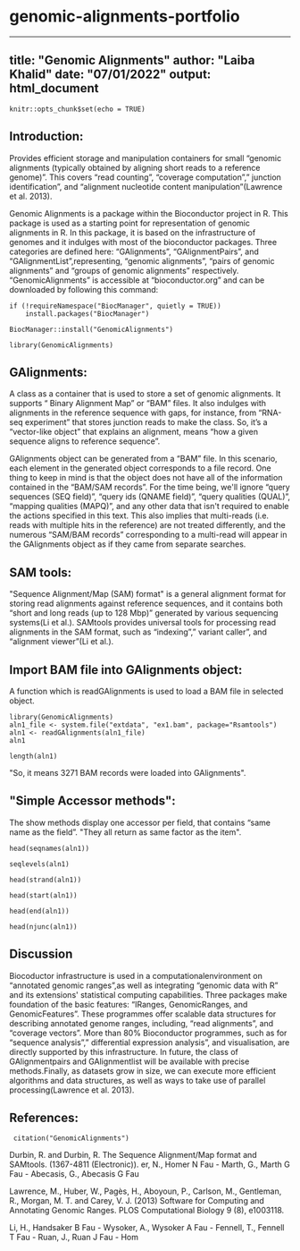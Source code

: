 # genomic-alignments-portfolio
---
title: "Genomic Alignments"
author: "Laiba Khalid"
date: "07/01/2022"
output: html_document
---

```{r setup, include=FALSE}
knitr::opts_chunk$set(echo = TRUE)
```

## Introduction:

Provides efficient storage and manipulation containers for small “genomic alignments (typically obtained by aligning short reads to a reference genome)”. This covers “read counting”, “coverage computation”,” junction identification”, and “alignment nucleotide content manipulation”(Lawrence et al. 2013).

Genomic Alignments is a package within the Bioconductor project in R.
This package is used as a starting point for representation of genomic alignments in R. In this package, it is based on the infrastructure of genomes and it indulges with most of the bioconductor packages.
Three categories are defined here: “GAlignments”, “GAlignmentPairs”, and “GAlignmentList”,representing, “genomic alignments”, “pairs of genomic alignments” and “groups of genomic alignments” respectively.
“GenomicAlignments”  is accessible at “bioconductor.org” and can be downloaded by following this command:

```{r}
if (!requireNamespace("BiocManager", quietly = TRUE))
    install.packages("BiocManager")

BiocManager::install("GenomicAlignments")

library(GenomicAlignments)

```


## GAlignments:
A class as a container that is used to store a set of genomic alignments. It supports “ Binary Alignment Map” or “BAM” files. It also indulges with alignments in the reference sequence with gaps, for instance, from “RNA-seq experiment” that stores junction reads to make the class.
So, it’s a “vector-like object” that explains an alignment, means “how a given sequence aligns to reference sequence”.

GAlignments object can be generated from a “BAM” file.
In this scenario, each element in the generated object corresponds to a file record. One thing to keep in mind is that the object does not have all of the information contained in the “BAM/SAM records”. For the time being, we'll ignore “query sequences (SEQ field)”, “query ids (QNAME field)”, “query qualities (QUAL)”, “mapping qualities (MAPQ)”, and any other data that isn't required to enable the actions specified in this text. This also implies that multi-reads (i.e. reads with multiple hits in the reference) are not treated differently, and the numerous “SAM/BAM records” corresponding to a multi-read will appear in the GAlignments object as if they came from separate searches.


## SAM tools:
 "Sequence Alignment/Map (SAM) format" is a general alignment format for storing read alignments against reference sequences, and it contains both “short and long reads (up to 128 Mbp)” generated by various sequencing systems(Li et al.). SAMtools provides universal tools for processing read alignments in the SAM format, such as “indexing”,” variant caller”, and “alignment viewer”(Li et al.).
## Import BAM file into GAlignments object:
A function which is readGAlignments is used to load a BAM file in selected object.

```{r}
library(GenomicAlignments)
aln1_file <- system.file("extdata", "ex1.bam", package="Rsamtools")
aln1 <- readGAlignments(aln1_file)
aln1
```
```{r}
length(aln1)
```
"So, it means 3271 BAM records were loaded into GAlignments".

## "Simple Accessor methods":
The show methods display one accessor per field, that contains “same name as the field”. "They all return as same factor as the item".

```{r}
head(seqnames(aln1))
```
```{r}
seqlevels(aln1)
```
```{r}
head(strand(aln1))
```
```{r}
head(start(aln1))
```
```{r}
head(end(aln1))
```
```{r}
head(njunc(aln1))
```
## Discussion
Biocoductor infrastructure is used in a computationalenvironment on “annotated genomic ranges”,as well as integrating “genomic data with R” and its extensions' statistical computing capabilities. Three packages make foundation of the basic features: “IRanges, GenomicRanges, and GenomicFeatures”. These programmes offer scalable data structures for describing annotated genome ranges, including, “read alignments”, and “coverage vectors”. More than 80% Bioconductor programmes, such as for “sequence analysis”,” differential expression analysis”, and visualisation, are directly supported by this infrastructure.
In future, the class of GAlignmentpairs and GAlignmentlist will be available with precise methods.Finally, as datasets grow in size, we can execute more efficient algorithms and data structures, as well as ways to take use of parallel processing(Lawrence et al. 2013).


## References:

```{r}
 citation("GenomicAlignments")
```

Durbin, R. and Durbin, R. The Sequence Alignment/Map format and SAMtools.  (1367-4811 (Electronic)).
er, N., Homer N Fau - Marth, G., Marth G Fau - Abecasis, G., Abecasis G Fau 

Lawrence, M., Huber, W., Pagès, H., Aboyoun, P., Carlson, M., Gentleman, R., Morgan, M. T. and Carey, V. J. (2013) Software for Computing and Annotating Genomic Ranges. PLOS Computational Biology 9 (8), e1003118.


Li, H., Handsaker B Fau - Wysoker, A., Wysoker A Fau - Fennell, T., Fennell T Fau - Ruan, J., Ruan J Fau - Hom
